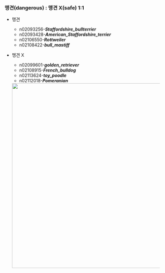 ### 맹견(dangerous) : 맹견 X(safe) 1:1

* 맹견
  * n02093256-***Staffordshire_bullterrier***
  * n02093428-***American_Staffordshire_terrier*** 
  * n02106550-***Rottweiler***
  * n02108422-***bull_mastiff***
 
* 멩견 X
  * n02099601-***golden_retriever***
  * n02108915-***French_bulldog***
  * n02113624-***toy_poodle***
  * n02112018-***Pomeranian***

  <img src = "[https://user-images.githubusercontent.com/94882776/171199453-5760e436-454c-4a97-b91c-31a36a471071.jpg](https://drive.google.com/file/d/10D3dHwzwNGFo7zv8WmrtRN1DODLIg9Zz/view?usp=sharing)" width = "500" height = "600"/>
